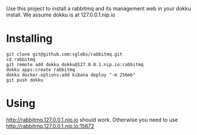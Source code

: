 Use this project to install a rabbitmq and its management web in your dokku install. 
We assume dokku is at 127.0.0.1.nip.io


Installing
==========
```
git clone git@github.com:sglebs/rabbitmq.git
cd rabbitmq
git remote add dokku dokku@127.0.0.1.nip.io:rabbitmq
dokku apps:create rabbitmq
dokku docker-options:add kibana deploy "-m 256mb"
git push dokku
```

Using
======
http://rabbitmq.127.0.0.1.nip.io should work.
Otherwise you need to use http://rabbitmq.127.0.0.1.nip.io:15672